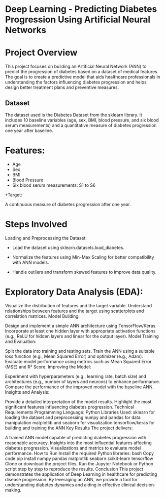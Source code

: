 # Deep Learning - Predicting Diabetes Progression Using Artificial Neural Networks

# Project Overview
This project focuses on building an Artificial Neural Network (ANN) to predict the progression of diabetes based on a dataset of medical features. The goal is to create a predictive model that aids healthcare professionals in understanding the factors influencing diabetes progression and helps design better treatment plans and preventive measures.

## Dataset
The dataset used is the Diabetes Dataset from the sklearn library. It includes 10 baseline variables (age, sex, BMI, blood pressure, and six blood serum measurements) and a quantitative measure of diabetes progression one year after baseline.

# Features:

+ Age
+ Sex
+ BMI
+ Blood Pressure
+ Six blood serum measurements: S1 to S6

+Target:

A continuous measure of diabetes progression after one year.

# Steps Involved

Loading and Preprocessing the Dataset:

* Load the dataset using sklearn.datasets.load_diabetes.
  
* Normalize the features using Min-Max Scaling for better compatibility with ANN models.
  
* Handle outliers and transform skewed features to improve data quality.

# Exploratory Data Analysis (EDA):

Visualize the distribution of features and the target variable.
Understand relationships between features and the target using scatterplots and correlation matrices.
Model Building:

Design and implement a simple ANN architecture using TensorFlow/Keras.
Incorporate at least one hidden layer with appropriate activation functions (e.g., ReLU for hidden layers and linear for the output layer).
Model Training and Evaluation:

Split the data into training and testing sets.
Train the ANN using a suitable loss function (e.g., Mean Squared Error) and optimizer (e.g., Adam).
Evaluate model performance using metrics such as Mean Squared Error (MSE) and R² Score.
Improving the Model:

Experiment with hyperparameters (e.g., learning rate, batch size) and architectures (e.g., number of layers and neurons) to enhance performance.
Compare the performance of the improved model with the baseline ANN.
Insights and Analysis:

Provide a detailed interpretation of the model results.
Highlight the most significant features influencing diabetes progression.
Technical Requirements
Programming Language: Python
Libraries Used:
sklearn for loading the dataset and preprocessing
numpy and pandas for data manipulation
matplotlib and seaborn for visualization
tensorflow/keras for building and training the ANN
Key Results
The project delivers:

A trained ANN model capable of predicting diabetes progression with reasonable accuracy.
Insights into the most influential features affecting diabetes progression.
Visualizations and metrics to evaluate model performance.
How to Run
Install the required Python libraries:
bash
Copy code
pip install numpy pandas matplotlib seaborn scikit-learn tensorflow
Clone or download the project files.
Run the Jupyter Notebook or Python script step by step to reproduce the results.
Conclusion
This project demonstrates the application of Deep Learning in healthcare for predicting disease progression. By leveraging an ANN, we provide a tool for understanding diabetes dynamics and aiding in effective clinical decision-making.
